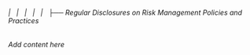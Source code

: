 ###### |   |   |   |   |   ├── Regular Disclosures on Risk Management Policies and Practices

*Add content here*
